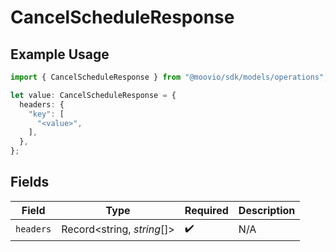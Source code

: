 # CancelScheduleResponse

## Example Usage

```typescript
import { CancelScheduleResponse } from "@moovio/sdk/models/operations";

let value: CancelScheduleResponse = {
  headers: {
    "key": [
      "<value>",
    ],
  },
};
```

## Fields

| Field                      | Type                       | Required                   | Description                |
| -------------------------- | -------------------------- | -------------------------- | -------------------------- |
| `headers`                  | Record<string, *string*[]> | :heavy_check_mark:         | N/A                        |